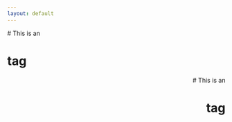 ```yaml
---
layout: default
---
```


<div align="left">
  # This is an <h1> tag
</div>
<div align="right">
  # This is an <h1> tag
</div>

